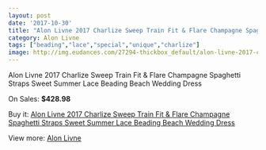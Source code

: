```yaml
---
layout: post
date: '2017-10-30'
title: "Alon Livne 2017 Charlize Sweep Train Fit & Flare Champagne Spaghetti Straps Sweet Summer Lace Beading Beach Wedding Dress"
category: Alon Livne
tags: ["beading","lace","special","unique","charlize"]
image: http://img.eudances.com/27294-thickbox_default/alon-livne-2017-charlize-sweep-train-fit-flare-champagne-spaghetti-straps-sweet-summer-lace-beading-beach-wedding-dress.jpg
---
```

Alon Livne 2017 Charlize Sweep Train Fit & Flare Champagne Spaghetti Straps Sweet Summer Lace Beading Beach Wedding Dress

On Sales: **$428.98**
<a href="https://www.eudances.com/en/alon-livne/9128-alon-livne-2017-charlize-sweep-train-fit-flare-champagne-spaghetti-straps-sweet-summer-lace-beading-beach-wedding-dress.html"><amp-img layout="responsive" width="600" height="600" src="//img.eudances.com/27294-thickbox_default/alon-livne-2017-charlize-sweep-train-fit-flare-champagne-spaghetti-straps-sweet-summer-lace-beading-beach-wedding-dress.jpg" alt="Alon Livne 2017 Charlize Sweep Train Fit & Flare Champagne Spaghetti Straps Sweet Summer Lace Beading Beach Wedding Dress 0" /></a>
<a href="https://www.eudances.com/en/alon-livne/9128-alon-livne-2017-charlize-sweep-train-fit-flare-champagne-spaghetti-straps-sweet-summer-lace-beading-beach-wedding-dress.html"><amp-img layout="responsive" width="600" height="600" src="//img.eudances.com/27299-thickbox_default/alon-livne-2017-charlize-sweep-train-fit-flare-champagne-spaghetti-straps-sweet-summer-lace-beading-beach-wedding-dress.jpg" alt="Alon Livne 2017 Charlize Sweep Train Fit & Flare Champagne Spaghetti Straps Sweet Summer Lace Beading Beach Wedding Dress 1" /></a>
<a href="https://www.eudances.com/en/alon-livne/9128-alon-livne-2017-charlize-sweep-train-fit-flare-champagne-spaghetti-straps-sweet-summer-lace-beading-beach-wedding-dress.html"><amp-img layout="responsive" width="600" height="600" src="//img.eudances.com/27298-thickbox_default/alon-livne-2017-charlize-sweep-train-fit-flare-champagne-spaghetti-straps-sweet-summer-lace-beading-beach-wedding-dress.jpg" alt="Alon Livne 2017 Charlize Sweep Train Fit & Flare Champagne Spaghetti Straps Sweet Summer Lace Beading Beach Wedding Dress 2" /></a>
<a href="https://www.eudances.com/en/alon-livne/9128-alon-livne-2017-charlize-sweep-train-fit-flare-champagne-spaghetti-straps-sweet-summer-lace-beading-beach-wedding-dress.html"><amp-img layout="responsive" width="600" height="600" src="//img.eudances.com/27297-thickbox_default/alon-livne-2017-charlize-sweep-train-fit-flare-champagne-spaghetti-straps-sweet-summer-lace-beading-beach-wedding-dress.jpg" alt="Alon Livne 2017 Charlize Sweep Train Fit & Flare Champagne Spaghetti Straps Sweet Summer Lace Beading Beach Wedding Dress 3" /></a>
<a href="https://www.eudances.com/en/alon-livne/9128-alon-livne-2017-charlize-sweep-train-fit-flare-champagne-spaghetti-straps-sweet-summer-lace-beading-beach-wedding-dress.html"><amp-img layout="responsive" width="600" height="600" src="//img.eudances.com/27296-thickbox_default/alon-livne-2017-charlize-sweep-train-fit-flare-champagne-spaghetti-straps-sweet-summer-lace-beading-beach-wedding-dress.jpg" alt="Alon Livne 2017 Charlize Sweep Train Fit & Flare Champagne Spaghetti Straps Sweet Summer Lace Beading Beach Wedding Dress 4" /></a>
<a href="https://www.eudances.com/en/alon-livne/9128-alon-livne-2017-charlize-sweep-train-fit-flare-champagne-spaghetti-straps-sweet-summer-lace-beading-beach-wedding-dress.html"><amp-img layout="responsive" width="600" height="600" src="//img.eudances.com/27295-thickbox_default/alon-livne-2017-charlize-sweep-train-fit-flare-champagne-spaghetti-straps-sweet-summer-lace-beading-beach-wedding-dress.jpg" alt="Alon Livne 2017 Charlize Sweep Train Fit & Flare Champagne Spaghetti Straps Sweet Summer Lace Beading Beach Wedding Dress 5" /></a>

Buy it: [Alon Livne 2017 Charlize Sweep Train Fit & Flare Champagne Spaghetti Straps Sweet Summer Lace Beading Beach Wedding Dress](https://www.eudances.com/en/alon-livne/9128-alon-livne-2017-charlize-sweep-train-fit-flare-champagne-spaghetti-straps-sweet-summer-lace-beading-beach-wedding-dress.html "Alon Livne 2017 Charlize Sweep Train Fit & Flare Champagne Spaghetti Straps Sweet Summer Lace Beading Beach Wedding Dress")

View more: [Alon Livne](https://www.eudances.com/en/116-alon-livne "Alon Livne")
